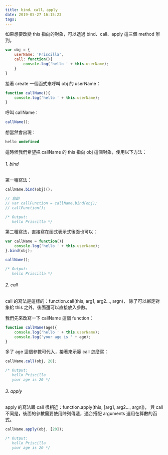 ```yaml
---
title: bind、call、apply
date: 2019-05-27 16:15:23
tags:
---
```

如果想要改變 this 指向的對象，可以透過 bind、call、apply 這三個 method 辦到。

```js
var obj = {
    userName: 'Priscilla',
    call: function(){
        console.log('hello ' + this.userName);
    }
}
```

接著 create 一個函式來呼叫 obj 的 userName：
```js
function callName(){
    console.log('hello ' + this.userName);
}
```

呼叫 callName：
```js
callName();
```

想當然會出現：
```js
hello undefined
```

這時候我們希望把 callName 的 this 指向 obj 這個對象，使用以下方法：


###### 1. bind

第一種寫法：
```js
callName.bind(obj)();

// 意即
// var callFunction = callName.bind(obj);
// callFunction();

/* Output:
   hello Priscilla */
```

第二種寫法，直接寫在函式表示式後面也可以：
```js
var callName = function(){
    console.log('hello ' + this.userName);
}.bind(obj);

callName();

/* Output:
   hello Priscilla */
```

###### 2. call

call 的寫法是這樣的：function.call(this, arg1, arg2..., argn)，
除了可以綁定對象給 this 之外，後面還可以直接放入參數。

我們先來改寫一下 callName 這個 function：
```js
function callName(age){
    console.log('hello ' + this.userName);
    console.log('your age is ' + age);
}
```

多了 age 這個參數可代入，接著來示範 call 怎麼寫：
```js
callName.call(obj, 20);

/* Output:
   hello Priscilla
   your age is 20 */
```

###### 3. apply

apply 的寫法跟 call 很相近：function.apply(this, [arg1, arg2..., argn])，
與 call 不同是，後面的參數需要使用陣列傳遞，適合搭配 arguments 運用在算數的函式。

```js
callName.apply(obj, [20]);

/* Output:
   hello Priscilla
   your age is 20 */
```
